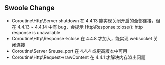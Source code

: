 ## Swoole Change

- Coroutine\Http\Server shutdown 在 4.4.13 能实现关闭开启的全部连接，但在 4.4.13 ~ 4.4.14 中有 bug，会提示 Http\Response::close(): http response is unavailable
- Coroutine\Http\Response->close 在 4.4.8 才加入，能实现 websocket 关闭连接 
- Coroutine\Server $reuse_port 在 4.4.4 或更高版本中可用
- Coroutine\Http\Request->rawContent 在 4.4.1 才解决内存溢出问题

